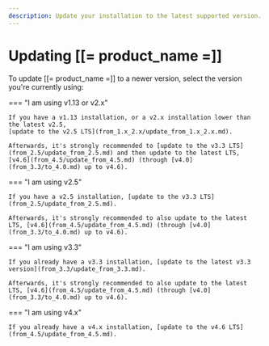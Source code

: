 ```yaml
---
description: Update your installation to the latest supported version.
---
```


# Updating [[= product_name =]]

To update [[= product_name =]] to a newer version, select the version you're currently using:

=== "I am using v1.13 or v2.x"

    If you have a v1.13 installation, or a v2.x installation lower than the latest v2.5,
    [update to the v2.5 LTS](from_1.x_2.x/update_from_1.x_2.x.md).

    Afterwards, it's strongly recommended to [update to the v3.3 LTS](from_2.5/update_from_2.5.md) and then update to the latest LTS, [v4.6](from_4.5/update_from_4.5.md) (through [v4.0](from_3.3/to_4.0.md) up to v4.6).

=== "I am using v2.5"

    If you have a v2.5 installation, [update to the v3.3 LTS](from_2.5/update_from_2.5.md).

    Afterwards, it's strongly recommended to also update to the latest LTS, [v4.6](from_4.5/update_from_4.5.md) (through [v4.0](from_3.3/to_4.0.md) up to v4.6).

=== "I am using v3.3"

    If you already have a v3.3 installation, [update to the latest v3.3 version](from_3.3/update_from_3.3.md).

    Afterwards, it's strongly recommended to also update to the latest LTS, [v4.6](from_4.5/update_from_4.5.md) (through [v4.0](from_3.3/to_4.0.md) up to v4.6).

=== "I am using v4.x"

    If you already have a v4.x installation, [update to the v4.6 LTS](from_4.5/update_from_4.5.md).
